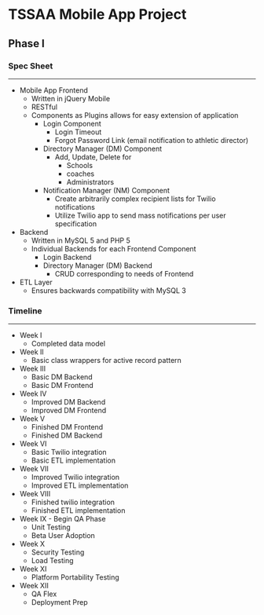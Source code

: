 # TSSAA Mobile App Project 
## Phase I
### Spec Sheet
- - -
* Mobile App Frontend
	* Written in jQuery Mobile 
	* RESTful
	* Components as Plugins allows for easy extension of application 
		* Login Component
			* Login Timeout
			* Forgot Password Link (email notification to athletic director)
		* Directory Manager (DM) Component 
			* Add, Update, Delete for
				* Schools
				* coaches
				* Administrators
		* Notification Manager (NM) Component
			* Create arbitrarily complex recipient lists for Twilio notifications
			* Utilize Twilio app to send mass notifications per user specification
* Backend
	* Written in MySQL 5 and PHP 5
	* Individual Backends for each Frontend Component
		* Login Backend
		* Directory Manager (DM) Backend
			* CRUD corresponding to needs of Frontend
* ETL Layer
	* Ensures backwards compatibility with MySQL 3


### Timeline
- - - 
* Week I 
	* Completed data model
* Week II 
	* Basic class wrappers for active record pattern
* Week III 
	* Basic DM Backend 
	* Basic DM Frontend 
* Week IV
	* Improved DM Backend
	* Improved DM Frontend 
* Week V
	* Finished DM Frontend
	* Finished DM Backend 
* Week VI
	* Basic Twilio integration
	* Basic ETL implementation 
* Week VII
	* Improved Twilio integration
	* Improved ETL implementation
* Week VIII
	* Finished twilio integration
	* Finished ETL implementation
* Week IX - Begin QA Phase
	* Unit Testing
	* Beta User Adoption 
* Week X
	* Security Testing
	* Load Testing 
* Week XI 
	* Platform Portability Testing
* Week XII
	* QA Flex 
	* Deployment Prep 

	
	
   
